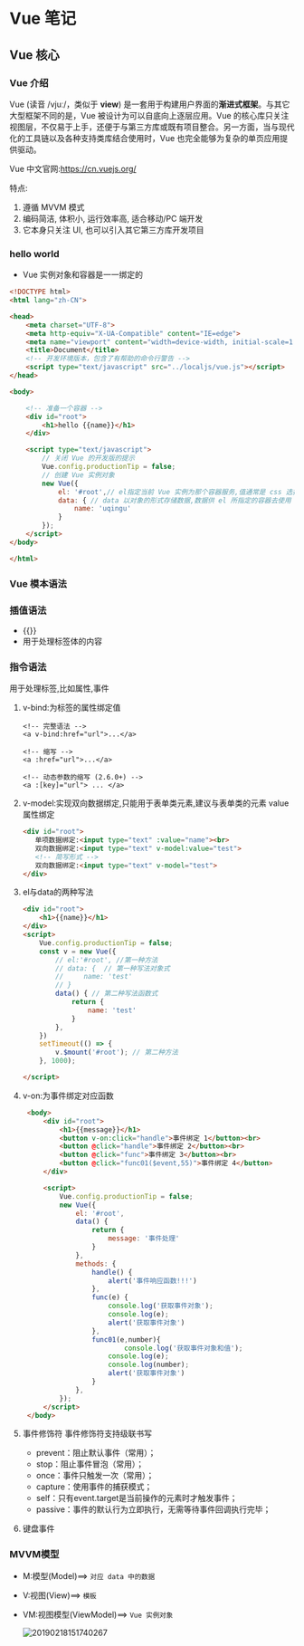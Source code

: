 # Vue 笔记
## Vue 核心
### Vue 介绍
Vue (读音 /vjuː/，类似于 **view**) 是一套用于构建用户界面的**渐进式框架**。与其它大型框架不同的是，Vue 被设计为可以自底向上逐层应用。Vue 的核心库只关注视图层，不仅易于上手，还便于与第三方库或既有项目整合。另一方面，当与现代化的工具链以及各种支持类库结合使用时，Vue 也完全能够为复杂的单页应用提供驱动。

Vue 中文官网:https://cn.vuejs.org/

特点:

1. 遵循 MVVM 模式
2. 编码简洁, 体积小, 运行效率高, 适合移动/PC 端开发
3. 它本身只关注 UI, 也可以引入其它第三方库开发项目

### hello world

- Vue 实例对象和容器是一一绑定的

```html
<!DOCTYPE html>
<html lang="zh-CN">

<head>
    <meta charset="UTF-8">
    <meta http-equiv="X-UA-Compatible" content="IE=edge">
    <meta name="viewport" content="width=device-width, initial-scale=1.0">
    <title>Document</title>
    <!-- 开发环境版本，包含了有帮助的命令行警告 -->
    <script type="text/javascript" src="../localjs/vue.js"></script>
</head>

<body>

    <!-- 准备一个容器 -->
    <div id="root">
        <h1>hello {{name}}</h1>
    </div>

    <script type="text/javascript">
        // 关闭 Vue 的开发版的提示
        Vue.config.productionTip = false;
        // 创建 Vue 实例对象
        new Vue({
            el: '#root',// el指定当前 Vue 实例为那个容器服务,值通常是 css 选择器的字符串
            data: { // data 以对象的形式存储数据,数据供 el 所指定的容器去使用
                name: 'uqingu'
            }
        });
    </script>
</body>

</html>
```

### Vue 模本语法

### 插值语法

- {{}}
- 用于处理标签体的内容

### 指令语法

用于处理标签,比如属性,事件

1. v-bind:为标签的属性绑定值

   ```vue
   <!-- 完整语法 -->
   <a v-bind:href="url">...</a>

   <!-- 缩写 -->
   <a :href="url">...</a>

   <!-- 动态参数的缩写 (2.6.0+) -->
   <a :[key]="url"> ... </a>
   ```

2. v-model:实现双向数据绑定,只能用于表单类元素,建议与表单类的元素 value 属性绑定

   ```html
   <div id="root">
      单项数据绑定:<input type="text" :value="name"><br>
      双向数据绑定:<input type="text" v-model:value="test">
      <!-- 简写形式 -->
      双向数据绑定:<input type="text" v-model="test">
   </div>
   ```

3. el与data的两种写法

   ```html
   <div id="root">
       <h1>{{name}}</h1>
   </div>
   <script>
       Vue.config.productionTip = false;
       const v = new Vue({
           // el:'#root', //第一种方法
           // data: {  // 第一种写法对象式
           //     name: 'test'
           // }
           data() { // 第二种写法函数式
               return {
                   name: 'test'
               }
           },
       })
       setTimeout(() => {
           v.$mount('#root'); // 第二种方法
       }, 1000);

   </script>
   ```
4. v-on:为事件绑定对应函数
   ```html
    <body>
        <div id="root">
            <h1>{{message}}</h1>
            <button v-on:click="handle">事件绑定 1</button><br>
            <button @click="handle">事件绑定 2</button><br>
            <button @click="func">事件绑定 3</button><br>
            <button @click="func01($event,55)">事件绑定 4</button>
        </div>

        <script>
            Vue.config.productionTip = false;
            new Vue({
                el: '#root',
                data() {
                    return {
                        message: '事件处理'
                    }
                },
                methods: {
                    handle() {
                        alert('事件响应函数!!!')
                    },
                    func(e) {
                        console.log('获取事件对象');
                        console.log(e);
                        alert('获取事件对象')
                    },
                    func01(e,number){
                            console.log('获取事件对象和值');
                        console.log(e);
                        console.log(number);
                        alert('获取事件对象')
                    }
                },
            });
        </script>
    </body>
   ```
5. 事件修饰符
   事件修饰符支持级联书写
    - prevent：阻止默认事件（常用）；
	- stop：阻止事件冒泡（常用）；
    - once：事件只触发一次（常用）；
    - capture：使用事件的捕获模式；
    - self：只有event.target是当前操作的元素时才触发事件；
    - passive：事件的默认行为立即执行，无需等待事件回调执行完毕；
6. 键盘事件

### MVVM模型

- M:模型(Model)==> `对应 data 中的数据`

- V:视图(View)==> `模板`

- VM:视图模型(ViewModel)==> `Vue 实例对象`

  <img src="https://myimages-1305160569.cos.ap-guangzhou.myqcloud.com//images/202204241907446.png" alt="20190218151740267" style="zoom:100%;" />